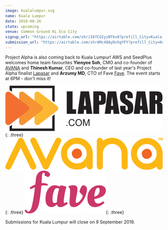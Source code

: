 ```yaml
---
image: kualalumpur.svg
name: Kuala Lumpur
date: 2019-08-26
state: upcoming
venue: Common Ground KL Eco City
signup_url: "https://airtable.com/shriI6fCGIyzNTkv0?prefill_City=Kuala Lumpur"
submission_url: "https://airtable.com/shr4Mc488yDvhgYFY?prefill_City=Kuala Lumpur"
---
```


Project Alpha is also coming back to Kuala Lumpur! AWS and SeedPlus welcomes home team favourites **Yienyee Soh**, CMO and co-founder of [AVANA](https://avana.asia/) and **Thinesh Kumar**, CEO and co-founder of last year's Project Alpha finalist [Lapasar](https://lapasar.com/) and **Arzumy MD**, CTO of Fave [Fave](https://myfave.com). The event starts at 6PM - don't miss it!

[![Lapasar](/assets/wordmark-lapasar.svg)](https://lapasar.com/){: .three}
[![AVANA](/assets/wordmark-avana.svg)](https://avana.asia/){: .three}
[![FAVE](/assets/wordmark-fave.svg)](https://myfave.com){: .three}

Submissions for Kuala Lumpur will close on 9 September 2019.

